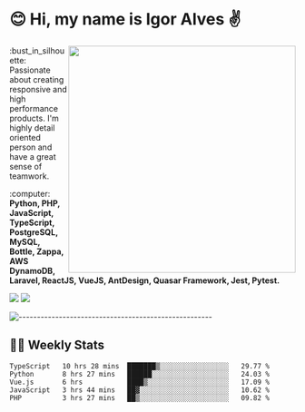 # :blush: Hi, my name is Igor Alves :v:

<img src="https://github-readme-stats.vercel.app/api?username=iguit0&show_icons=true&include_all_commits=true&count_private=true&theme=highcontrast" min-width="400px" max-width="400px" width="400px" align="right" />

<p align="left"> 
  :bust_in_silhouette: Passionate about creating responsive and high performance products.
  I'm highly detail oriented person and have a great sense of teamwork.
</p>

<p align="left">
  :computer: <strong>Python, PHP, JavaScript, TypeScript, PostgreSQL, MySQL, Bottle, Zappa, AWS DynamoDB, Laravel, ReactJS, VueJS, AntDesign, Quasar Framework, Jest, Pytest.</strong>
</p>

<p align="left">
  <a href="https://www.linkedin.com/in/igor-lucio-alves" target="_blank" rel="noopener noreferrer" alt="LinkedIn">
  <img src="https://img.shields.io/badge/LinkedIn-0077B5?style=for-the-badge&logo=linkedin&logoColor=white" /></a>

  <a href="https://t.me/iguit0" target="_blank" rel="noopener noreferrer" alt="Telegram">
  <img src="https://img.shields.io/badge/Telegram-2CA5E0?style=for-the-badge&logo=telegram&logoColor=white" /></a>
</p>

![-----------------------------------------------------](https://raw.githubusercontent.com/andreasbm/readme/master/assets/lines/aqua.png)

## :man_technologist: Weekly Stats
<!--START_SECTION:waka-->
```text
TypeScript   10 hrs 28 mins  ███████▒░░░░░░░░░░░░░░░░░   29.77 % 
Python       8 hrs 27 mins   ██████░░░░░░░░░░░░░░░░░░░   24.03 % 
Vue.js       6 hrs           ████▒░░░░░░░░░░░░░░░░░░░░   17.09 % 
JavaScript   3 hrs 44 mins   ██▓░░░░░░░░░░░░░░░░░░░░░░   10.62 % 
PHP          3 hrs 27 mins   ██▒░░░░░░░░░░░░░░░░░░░░░░   09.82 % 
```
<!--END_SECTION:waka-->

